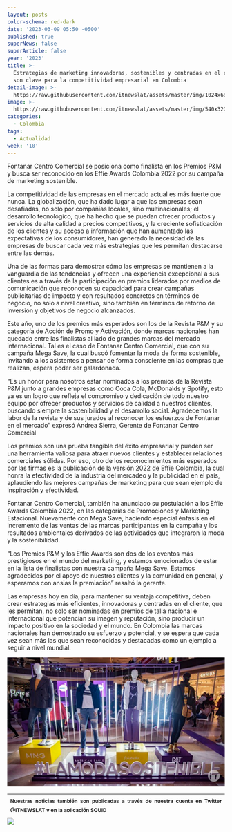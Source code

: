```yaml
---
layout: posts
color-schema: red-dark
date: '2023-03-09 05:50 -0500'
published: true
superNews: false
superArticle: false
year: '2023'
title: >-
  Estrategias de marketing innovadoras, sostenibles y centradas en el consumidor
  son clave para la competitividad empresarial en Colombia
detail-image: >-
  https://raw.githubusercontent.com/itnewslat/assets/master/img/1024x680/moda-sostenible-g.jpg
image: >-
  https://raw.githubusercontent.com/itnewslat/assets/master/img/540x320/moda-sostenible-p.jpg
categories:
  - Colombia
tags:
  - Actualidad
week: '10'
---
```

Fontanar Centro Comercial se posiciona como finalista en los Premios P&M y busca ser reconocido en los Effie Awards Colombia 2022 por su campaña de marketing sostenible.
 
La competitividad de las empresas en el mercado actual es más fuerte que nunca. La globalización, que ha dado lugar a que las empresas sean desafiadas, no solo por compañías locales, sino multinacionales; el desarrollo tecnológico, que ha hecho que se puedan ofrecer productos y servicios de alta calidad a precios competitivos, y la creciente sofisticación de los clientes y su acceso a información que han aumentado las expectativas de los consumidores, han generado la necesidad de las empresas de buscar cada vez más estrategias que les permitan destacarse entre las demás. 
 
Una de las formas para demostrar cómo las empresas se mantienen a la vanguardia de las tendencias y ofrecen una experiencia excepcional a sus clientes es a través de la participación en premios liderados por medios de comunicación que reconocen su capacidad para crear campañas publicitarias de impacto y con resultados concretos en términos de negocio, no solo a nivel creativo, sino también en términos de retorno de inversión y objetivos de negocio alcanzados.
 
Este año, uno de los premios más esperados son los de la Revista P&M y su categoría de Acción de Promo y Activación, donde marcas nacionales han quedado entre las finalistas al lado de grandes marcas del mercado internacional. Tal es el caso de Fontanar Centro Comercial, que con su campaña Mega Save, la cual buscó fomentar la moda de forma sostenible, invitando a los asistentes a pensar de forma consciente en las compras que realizan, espera poder ser galardonada.
 
“Es un honor para nosotros estar nominados a los premios de la Revista P&M junto a grandes empresas como Coca Cola, McDonalds y Spotify, esto ya es un logro que refleja el compromiso y dedicación de todo nuestro equipo por ofrecer productos y servicios de calidad a nuestros clientes, buscando siempre la sostenibilidad y el desarrollo social. Agradecemos la labor de la revista y de sus jurados al reconocer los esfuerzos de Fontanar en el mercado” expresó Andrea Sierra, Gerente de Fontanar Centro Comercial
 
Los premios son una prueba tangible del éxito empresarial y pueden ser una herramienta valiosa para atraer nuevos clientes y establecer relaciones comerciales sólidas. Por eso, otro de los reconocimientos más esperados por las firmas es la publicación de la versión 2022 de Effie Colombia, la cual honra la efectividad de la industria del mercadeo y la publicidad en el país, aplaudiendo las mejores campañas de marketing para que sean ejemplo de inspiración y efectividad.
 
Fontanar Centro Comercial, también ha anunciado su postulación a los Effie Awards Colombia 2022, en las categorías de Promociones y Marketing Estacional. Nuevamente con Mega Save, haciendo especial énfasis en el incremento de las ventas de las marcas participantes en la campaña y los resultados ambientales derivados de las actividades que integraron la moda y la sostenibilidad.
 
“Los Premios P&M y los Effie Awards son dos de los eventos más prestigiosos en el mundo del marketing, y estamos emocionados de estar en la lista de finalistas con nuestra campaña Mega Save. Estamos agradecidos por el apoyo de nuestros clientes y la comunidad en general, y esperamos con ansias la premiación” resaltó la gerente. 
 
Las empresas hoy en día, para mantener su ventaja competitiva, deben crear estrategias más eficientes, innovadoras y centradas en el cliente, que les permitan, no solo ser nominadas en premios de talla nacional e internacional que potencian su imagen y reputación, sino producir un impacto positivo en la sociedad y el mundo. En Colombia las marcas nacionales han demostrado su esfuerzo y potencial, y se espera que cada vez sean más las que sean reconocidas y destacadas como un ejemplo a seguir a nivel mundial. 

![](https://raw.githubusercontent.com/itnewslat/assets/master/img/540x320/moda-sostenible-p.jpg)

<table style="height: 42px;" width="569">
<tbody>
<tr>
<td style="text-align: justify;"><sub><strong>Nuestras noticias también son publicadas a través de nuestra cuenta en Twitter <a href="https://twitter.com/itnewslat?lang=es">@ITNEWSLAT</a> y en la aplicación <a href="https://squidapp.co/en/">SQUID</a></strong></sub></td>
</tr>
</tbody>
</table>
<img src="https://tracker.metricool.com/c3po.jpg?hash=56f88a41e39ab42c063cc51676587a04"/>